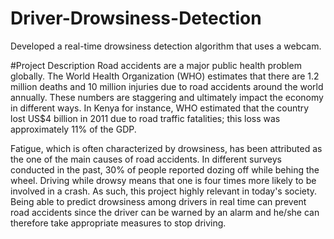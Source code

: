 # Driver-Drowsiness-Detection
Developed a real-time drowsiness detection algorithm that uses a webcam.

#Project Description
Road accidents are a major public health problem globally. 
The World Health Organization (WHO) estimates that there are 1.2 million deaths and 10 million injuries due to road accidents around the world annually. 
These numbers are staggering and ultimately impact the economy in different ways. 
In Kenya for instance, WHO estimated that the country lost US$4 billion in 2011 due to road traffic fatalities; this loss was approximately 11% of the GDP.

Fatigue, which is often characterized by drowsiness, has been attributed as the one of the main causes of road accidents. 
In different surveys conducted in the past, 30% of people reported dozing off while behing the wheel. 
Driving while drowsy means that one is four times more likely to be involved in a crash. As such, this project highly relevant in today's society. 
Being able to predict drowsiness among drivers in real time can prevent road accidents since the driver can be warned by an alarm and he/she can therefore take appropriate measures to stop driving.


